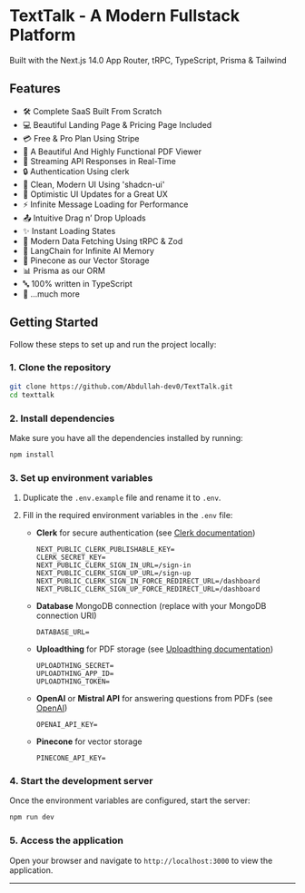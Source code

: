 # TextTalk - A Modern Fullstack Platform

Built with the Next.js 14.0 App Router, tRPC, TypeScript, Prisma & Tailwind



## Features

- 🛠️ Complete SaaS Built From Scratch
- 💻 Beautiful Landing Page & Pricing Page Included
- 💳 Free & Pro Plan Using Stripe
- 📄 A Beautiful And Highly Functional PDF Viewer
- 🔄 Streaming API Responses in Real-Time
- 🔒 Authentication Using clerk
- 🎨 Clean, Modern UI Using 'shadcn-ui'
- 🚀 Optimistic UI Updates for a Great UX
- ⚡ Infinite Message Loading for Performance
- 📤 Intuitive Drag n’ Drop Uploads
- ✨ Instant Loading States
- 🔧 Modern Data Fetching Using tRPC & Zod
- 🧠 LangChain for Infinite AI Memory
- 🌲 Pinecone as our Vector Storage
- 📊 Prisma as our ORM
- 🔤 100% written in TypeScript
- 🎁 ...much more


## Getting Started

Follow these steps to set up and run the project locally:

### 1. Clone the repository

```bash
git clone https://github.com/Abdullah-dev0/TextTalk.git
cd texttalk
```

### 2. Install dependencies

Make sure you have all the dependencies installed by running:

```bash
npm install
```

### 3. Set up environment variables

1. Duplicate the `.env.example` file and rename it to `.env`.

2. Fill in the required environment variables in the `.env` file:

   - **Clerk** for secure authentication (see [Clerk documentation](https://clerk.dev))
     ```plaintext
     NEXT_PUBLIC_CLERK_PUBLISHABLE_KEY=
     CLERK_SECRET_KEY=
     NEXT_PUBLIC_CLERK_SIGN_IN_URL=/sign-in
     NEXT_PUBLIC_CLERK_SIGN_UP_URL=/sign-up
     NEXT_PUBLIC_CLERK_SIGN_IN_FORCE_REDIRECT_URL=/dashboard
     NEXT_PUBLIC_CLERK_SIGN_UP_FORCE_REDIRECT_URL=/dashboard
     ```

   - **Database** MongoDB connection (replace <your-mongodb-uri> with your MongoDB connection URI)
     ```plaintext
     DATABASE_URL=
     ```

   - **Uploadthing** for PDF storage (see [Uploadthing documentation](https://uploadthing.com/dashboard))
     ```plaintext
     UPLOADTHING_SECRET=
     UPLOADTHING_APP_ID=
     UPLOADTHING_TOKEN=
     ```

   - **OpenAI** or **Mistral API** for answering questions from PDFs (see [OpenAI](https://platform.openai.com/))
     ```plaintext
     OPENAI_API_KEY=
     ```

   - **Pinecone** for vector storage
     ```plaintext
     PINECONE_API_KEY=
     ```

### 4. Start the development server

Once the environment variables are configured, start the server:

```bash
npm run dev
```

### 5. Access the application

Open your browser and navigate to `http://localhost:3000` to view the application.

---



